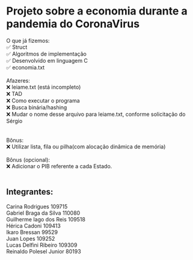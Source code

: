 # Projeto sobre a economia durante a pandemia do CoronaVirus


O que já fizemos: <br>
✅ Struct <br>
✅ Algoritmos de implementação <br>
✅ Desenvolvido em linguagem C <br>
✅ economia.txt
<br> <br>
Afazeres: <br>
❌ leiame.txt (está incompleto) <br>
❌ TAD <br>
❌ Como executar o programa <br>
❌ Busca binária/hashing <br>
❌ Mudar o nome desse arquivo para leiame.txt, conforme solicitação do Sérgio <br>
 <br> <br>
Bônus: <br>
❌ Utilizar lista, fila ou pilha(com alocação dinâmica de memória) <br><br>
Bônus (opcional): <br>
❌ Adicionar o PIB referente a cada Estado. 
<br> <br>

## Integrantes:
Carina Rodrigues 109715
<br>
Gabriel Braga da Silva 110080
<br>
Guilherme Iago dos Reis 109518
<br>
Hérica Cadoni 109413
<br>
Ikaro Bressan 99529
<br>
Juan Lopes 109252
<br>
Lucas Delfini Ribeiro 109309
<br>
Reinaldo Polesel Junior 80193


